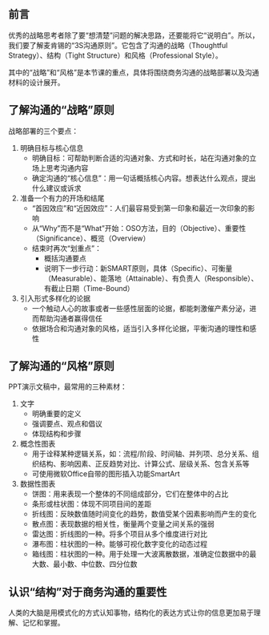 ## 前言
优秀的战略思考者除了要“想清楚”问题的解决思路，还要能将它“说明白”。所以，我们要了解麦肯锡的“3S沟通原则”。它包含了沟通的战略（Thoughtful Strategy）、结构（Tight Structure）和风格（Professional Style）。

其中的“战略”和“风格”是本节课的重点，具体将围绕商务沟通的战略部署以及沟通材料的设计展开。
## 了解沟通的“战略”原则
战略部署的三个要点：
1. 明确目标与核心信息
   - 明确目标：可帮助判断合适的沟通对象、方式和时长，站在沟通对象的立场上思考沟通内容
   - 确定沟通的“核心信息”：用一句话概括核心内容。想表达什么观点，提出什么建议或诉求
2. 准备一个有力的开场和结尾
   - “首因效应”和“近因效应”：人们最容易受到第一印象和最近一次印象的影响
   - 从“Why”而不是“What”开始：OSO方法，目的（Objective）、重要性（Significance）、概览（Overview）
   - 结束时再次“划重点”：
      - 概括沟通要点
      - 说明下一步行动：新SMART原则，具体（Specific）、可衡量（Measurable）、能落地（Attainable）、有负责人（Responsible）、有截止日期（Time-Bound）
3. 引入形式多样化的论据
   - 一个触动人心的故事或者一些感性层面的论据，都能刺激催产素分泌，进而帮助沟通者赢得信任
   - 依据场合和沟通对象的风格，适当引入多样化论据，平衡沟通的理性和感性
## 了解沟通的“风格”原则
PPT演示文稿中，最常用的三种素材：
1. 文字
   - 明确重要的定义
   - 强调要点、观点和倡议
   - 体现结构和步骤
2. 概念性图表  
   - 用于诠释某种逻辑关系，如：流程/阶段、时间轴、并列项、总分关系、组织结构、影响因素、正反趋势对比、计算公式、层级关系、包含关系等
   - 可使用微软Office自带的图形插入功能SmartArt
3. 数据性图表
   - 饼图：用来表现一个整体的不同组成部分，它们在整体中的占比
   - 条形或柱状图：体现不同项目间的差距
   - 折线图：反映数值随时间变化的趋势，数值受某个因素影响而产生的变化
   - 散点图：表现数据的相关性，衡量两个变量之间关系的强弱
   - 雷达图：折线图的一种。将多个项目从多个维度进行对比
   - 瀑布图：柱状图的一种。能够可视化数字变化的动态过程
   - 箱线图：柱状图的一种。用于处理一大波离散数据，准确定位数据中的最大数、最小数、中位数、四分位数
## 认识“结构”对于商务沟通的重要性
人类的大脑是用模式化的方式认知事物，结构化的表达方式让你的信息更加易于理解、记忆和掌握。
